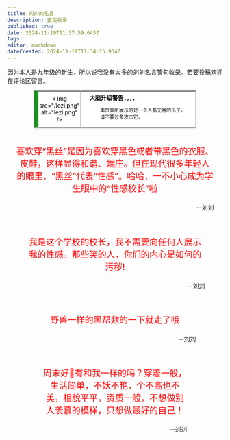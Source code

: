 ```yaml
---
title: 刘刘的名言
description: 正在收录
published: true
date: 2024-11-19T11:37:59.643Z
tags: 
editor: markdown
dateCreated: 2024-11-19T11:34:15.934Z
---
```


因为本人是九年级的新生，所以说我没有太多的刘刘名言警句收录。若要投稿欢迎在评论区留言。

<style>
  /* 默认浅色模式样式 */
  .custom-table {
    font-size: 95%;
   width: 75%;
    margin: 0 auto -2px auto;
    box-shadow: 0 1px 2px 0 rgba(0,0,0,.14), 0 1px 5px 0 rgba(0,0,0,.12), 0 2px 1px -2px rgba(0,0,0,.2);
   border: 1px #AAA solid;
    border-left: 10px solid #228b22;
    border-collapse: collapse;
    background-color: white;
    color: black;
  }
  /* 深色模式样式 */
 @media (prefers-color-scheme: dark) {   .custom-table {
      background-color: black;
     color: white;
      border-left: 10px solid #1E90FF;
    }
  }
</style>
<table class="custom-table">
  <tr>
    <td style="width: 55px; padding: 2px; text-align: center; border-right:1px solid #AAA;">
      < img src="/lezi.png" alt="lezi.png" />
    </td>
<td style="padding: 5px 20px;">
     <b>大脑升级警告，，，，</b>
     <div style="font-size: smaller; margin: 2px 0px 2px 25px;">
        <p>本页面所展示的是一个人畜无害的乐子。请不要过多攻击它。</p >
     </div>
    </td>
  </tr>
</table>

<div style="padding:1.5em;">

<p>

<center>

<big><big>

<span style="color:red">喜欢穿“黑丝”是因为喜欢穿黑色或者带黑色的衣服、皮鞋，这样显得和谐、端庄。但在现代很多年轻人的眼里，“黑丝”代表“性感”。哈哈，一不小心成为学生眼中的“性感校长”啦</span>

</big></big></big></big>

</center>

<div style="text-align:right">

--刘刘

</div>

<div>

<div style="padding:1.5em;">

<p>

<center>

<big><big>

<span style="color:red">我是这个学校的校长，我不需要向任何人展示我的性感。那些笑的人，你们的内心是如何的污秽!</span>

</big></big></big></big>

</center>

<div style="text-align:right">

--刘刘

</div>

<div>

  <div style="padding:1.5em;">

<p>

<center>

<big><big>

<span style="color:red">野兽一样的黑帮欻的一下就走了哦</span>

</big></big></big></big>

</center>

<div style="text-align:right">

--刘刘

</div>

<div>

  <div style="padding:1.5em;">

<p>

<center>

<big><big>

<span style="color:red">周末好🌺有和我一样的吗？穿着一般，生活简单，不妖不艳，个不高也不美，相貌平平，资质一般，不想做别人羡慕的模样，只想做最好的自己！</span>

</big></big></big></big>

</center>

<div style="text-align:right">

--刘刘

</div>

<div>